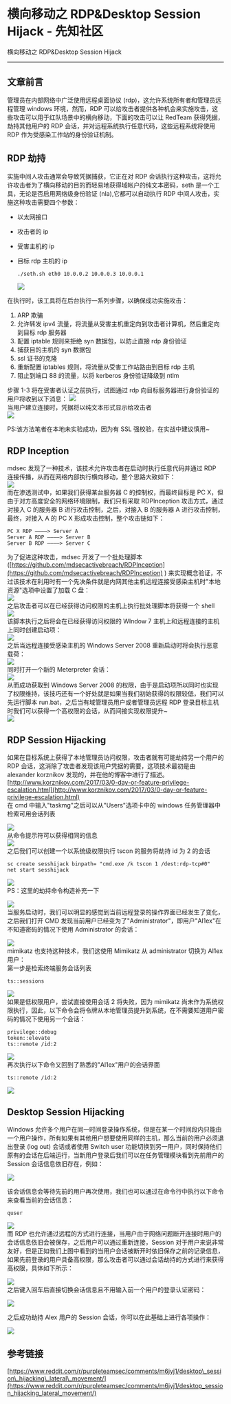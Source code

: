 

# 横向移动之 RDP&Desktop Session Hijack - 先知社区

横向移动之 RDP&Desktop Session Hijack

- - -

## 文章前言

管理员在内部网络中广泛使用远程桌面协议 (rdp)，这允许系统所有者和管理员远程管理 windows 环境，然而，RDP 可以给攻击者提供各种机会来实施攻击，这些攻击可以用于红队场景中的横向移动，下面的攻击可以让 RedTeam 获得凭据，劫持其他用户的 RDP 会话，并对远程系统执行任意代码，这些远程系统将使用 RDP 作为受感染工作站的身份验证机制。

## RDP 劫持

实施中间人攻击通常会导致凭据捕获，它正在对 RDP 会话执行这种攻击，这将允许攻击者为了横向移动的目的而轻易地获得域帐户的纯文本密码，seth 是一个工具，无论是否启用网络级身份验证 (nla),它都可以自动执行 RDP 中间人攻击，实施这种攻击需要四个参数：

-   以太网接口
-   攻击者的 ip
-   受害主机的 ip
-   目标 rdp 主机的 ip
    
    ```plain
    ./seth.sh eth0 10.0.0.2 10.0.0.3 10.0.0.1
    ```
    
    [![](assets/1706090536-fb1c4070f73c67a1352817bfb7556a2d.png)](https://xzfile.aliyuncs.com/media/upload/picture/20240124101841-e44d7d7e-ba5e-1.png)

在执行时，该工具将在后台执行一系列步骤，以确保成功实施攻击：

1.  ARP 欺骗
2.  允许转发 ipv4 流量，将流量从受害主机重定向到攻击者计算机，然后重定向到目标 rdp 服务器
3.  配置 iptable 规则来拒绝 syn 数据包，以防止直接 rdp 身份验证
4.  捕获目的主机的 syn 数据包
5.  ssl 证书的克隆
6.  重新配置 iptables 规则，将流量从受害工作站路由到目标 rdp 主机
7.  阻止到端口 88 的流量，以将 kerberos 身份验证降级到 ntlm

步骤 1-3 将在受害者认证之前执行，试图通过 rdp 向目标服务器进行身份验证的用户将收到以下消息： 
[![](assets/1706090536-48f982f99b7f84c8a0ba33aef2a5e593.png)](https://xzfile.aliyuncs.com/media/upload/picture/20240124101909-f4d8b37a-ba5e-1.png)  
当用户建立连接时，凭据将以纯文本形式显示给攻击者  
[![](assets/1706090536-23cdf6570c4eb7c8bf813678d94f5c79.png)](https://xzfile.aliyuncs.com/media/upload/picture/20240124101921-fc3b6fe0-ba5e-1.png)

PS:该方法笔者在本地未实验成功，因为有 SSL 强校验，在实战中建议慎用~

## RDP Inception

mdsec 发现了一种技术，该技术允许攻击者在启动时执行任意代码并通过 RDP 连接传播，从而在网络内部执行横向移动，整个思路大致如下：  
[![](assets/1706090536-140b3c9d8cfec90aa0b38d39ef3e6eec.png)](https://xzfile.aliyuncs.com/media/upload/picture/20240124102018-1e60d998-ba5f-1.png)  
而在渗透测试中，如果我们获得某台服务器 C 的控制权，而最终目标是 PC X，但由于对方高度安全的网络环境限制，我们只有采取 RDPInception 攻击方式，通过对接入 C 的服务器 B 进行攻击控制，之后，对接入 B 的服务器 A 进行攻击控制，最终，对接入 A 的 PC X 形成攻击控制，整个攻击链如下：

```plain
PC X RDP ————> Server A
Server A RDP ————> Server B
Server B RDP ————> Server C
```

为了促进这种攻击，mdsec 开发了一个批处理脚本 ([https://github.com/mdsecactivebreach/RDPInception](https://github.com/mdsecactivebreach/RDPInception) ) 来实现概念验证，不过该技术在利用时有一个先决条件就是内网其他主机远程连接受感染主机时"本地资源"选项中设置了加载 C 盘：  
[![](assets/1706090536-0a49db06c0e041d5f27b244b0b2dbb37.png)](https://xzfile.aliyuncs.com/media/upload/picture/20240124102049-3074cca2-ba5f-1.png)  
之后攻击者可以在已经获得访问权限的主机上执行批处理脚本将获得一个 shell  
[![](assets/1706090536-e00117e1ffa218e6f86f9c7797350d1c.png)](https://xzfile.aliyuncs.com/media/upload/picture/20240124102106-3ab0d83c-ba5f-1.png)  
该脚本执行之后将会在已经获得访问权限的 WIndow 7 主机上和远程连接的主机上同时创建启动项：  
[![](assets/1706090536-b1f827319eb4e0f3fa9d63d56588e6dc.png)](https://xzfile.aliyuncs.com/media/upload/picture/20240124102121-438f88e0-ba5f-1.png)  
之后当远程连接受感染主机的 Windows Server 2008 重新启动时将会执行恶意载荷：  
[![](assets/1706090536-1cdbfce023e6c1244d40d17f64de4a79.png)](https://xzfile.aliyuncs.com/media/upload/picture/20240124102134-4b69120c-ba5f-1.png)  
同时打开一个新的 Meterpreter 会话：  
[![](assets/1706090536-79f284fb991fd607163f7cac4cb83895.png)](https://xzfile.aliyuncs.com/media/upload/picture/20240124102144-518f3ee0-ba5f-1.png)  
从而成功获取到 Windows Server 2008 的权限，由于是启动项所以同时也实现了权限维持，该技巧还有一个好处就是如果当我们初始获得的权限较低，我们可以先运行脚本 run.bat，之后当有域管理员用户或者管理员远程 RDP 登录目标主机时我们可以获得一个高权限的会话，从而间接实现权限提升~  
[![](assets/1706090536-207bc1ad7f98064b28ba509dc5f4a278.png)](https://xzfile.aliyuncs.com/media/upload/picture/20240124102156-583db41a-ba5f-1.png)

## RDP Session Hijacking

如果在目标系统上获得了本地管理员访问权限，攻击者就有可能劫持另一个用户的 RDP 会话，这消除了攻击者发现该用户凭据的需要，这项技术最初是由 alexander korznikov 发现的，并在他的博客中进行了描述。  
[http://www.korznikov.com/2017/03/0-day-or-feature-privilege-escalation.html](http://www.korznikov.com/2017/03/0-day-or-feature-privilege-escalation.html)  
在 cmd 中输入"taskmg"之后可以从"Users"选项卡中的 windows 任务管理器中检索可用会话列表

[![](assets/1706090536-92f24dc94e4dec1d647f801f7f6a0ab2.png)](https://xzfile.aliyuncs.com/media/upload/picture/20240124102215-63b1f0d6-ba5f-1.png)  
从命令提示符可以获得相同的信息  
[![](assets/1706090536-5fd9e181672f1b661a948f5164241e71.png)](https://xzfile.aliyuncs.com/media/upload/picture/20240124102237-71287730-ba5f-1.png)  
之后我们可以创建一个以系统级权限执行 tscon 的服务将劫持 id 为 2 的会话

```plain
sc create sesshijack binpath= "cmd.exe /k tscon 1 /dest:rdp-tcp#0"
net start sesshijack
```

[![](assets/1706090536-2fcdd6153af5156c2550a6e3b760a6a6.png)](https://xzfile.aliyuncs.com/media/upload/picture/20240124102257-7cedf54a-ba5f-1.png)  
PS：这里的劫持命令构造补充一下

[![](assets/1706090536-61897e7d06557264a5134c6e5a8d6428.png)](https://xzfile.aliyuncs.com/media/upload/picture/20240124102317-88a146bc-ba5f-1.png)  
当服务启动时，我们可以明显的感觉到当前远程登录的操作界面已经发生了变化，之后我们打开 CMD 发现当前用户已经变为了"Administrator"，即用户"Al1ex"在不知道密码的情况下使用 Administrator 的会话：

[![](assets/1706090536-f52b332ba2c738ef1d29e00f6cab8be7.png)](https://xzfile.aliyuncs.com/media/upload/picture/20240124102435-b7463fea-ba5f-1.png)  
mimikatz 也支持这种技术，我们这使用 Mimikatz 从 administrator 切换为 Al1ex 用户：  
第一步是检索终端服务会话列表

```plain
ts::sessions
```

[![](assets/1706090536-10345644726fc0f059e4a56dcfd00298.png)](https://xzfile.aliyuncs.com/media/upload/picture/20240124102513-ce123a9e-ba5f-1.png)  
如果是低权限用户，尝试直接使用会话 2 将失败，因为 mimikatz 尚未作为系统权限执行，因此，以下命令会将令牌从本地管理员提升到系统，在不需要知道用户密码的情况下使用另一个会话：

```plain
privilege::debug
token::elevate
ts::remote /id:2
```

[![](assets/1706090536-ba12bd28f0e91f74ac7eda51b108cbb4.png)](https://xzfile.aliyuncs.com/media/upload/picture/20240124102536-db696988-ba5f-1.png)  
再次执行以下命令又回到了熟悉的"Al1ex"用户的会话界面

```plain
ts::remote /id:2
```

[![](assets/1706090536-4fa2e24f99791a07aabb1b18d1236364.png)](https://xzfile.aliyuncs.com/media/upload/picture/20240124102554-e650c49a-ba5f-1.png)

## Desktop Session Hijacking

Windows 允许多个用户在同一时间登录操作系统，但是在某一个时间段内只能由一个用户操作，所有如果有其他用户想要使用同样的主机，那么当前的用户必须退出登录 (log out) 会话或者使用 Switch user 功能切换到另一用户，同时保持他们原有的会话在后端运行，当新用户登录后我们可以在任务管理模块看到先前用户的 Session 会话信息依旧存在，例如：

[![](assets/1706090536-d2e3c11548e717a421915c779d2609fe.png)](https://xzfile.aliyuncs.com/media/upload/picture/20240124102610-f0057508-ba5f-1.png)

该会话信息会等待先前的用户再次使用，我们也可以通过在命令行中执行以下命令来查看当前的会话信息：

```plain
quser
```

[![](assets/1706090536-4bac6931c2f625c37d9f3479128ccda8.png)](https://xzfile.aliyuncs.com/media/upload/picture/20240124102647-0605a206-ba60-1.png)  
而 RDP 也允许通过远程的方式进行连接，当用户由于网络问题断开连接时用户的会话信息依旧会被保存，之后用户可以通过重新连接，Session 对于用户来说非常友好，但是正如我们上图中看到的当用户会话被断开时依旧保存之前的记录信息，如果先前登录的用户具备高权限，那么攻击者可以通过会话劫持的方式进行来获得高权限，具体如下所示：

[![](assets/1706090536-014c61bc6e1e153fadbf420c6828b563.png)](https://xzfile.aliyuncs.com/media/upload/picture/20240124102703-0fb01f02-ba60-1.png)  
之后键入回车后直接切换会话信息且不用输入前一个用户的登录认证密码：

[![](assets/1706090536-f4042029d73a2451f57b0bbf50b9037c.png)](https://xzfile.aliyuncs.com/media/upload/picture/20240124102714-15eab918-ba60-1.png)

之后成功劫持 Alex 用户的 Session 会话，你可以在此基础上进行各项操作：

[![](assets/1706090536-4370e1faa2830b513b43adf9e9426e06.png)](https://xzfile.aliyuncs.com/media/upload/picture/20240124102736-22ed28da-ba60-1.png)

## 参考链接

[https://www.reddit.com/r/purpleteamsec/comments/m6jyj1/desktop\_session\_hijacking\_lateral\_movement/](https://www.reddit.com/r/purpleteamsec/comments/m6jyj1/desktop_session_hijacking_lateral_movement/)
